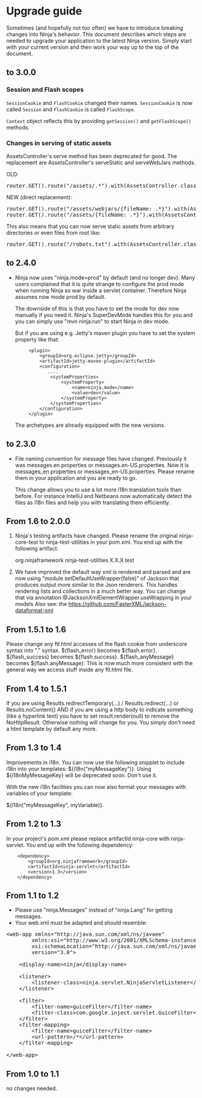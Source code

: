Upgrade guide
=============

Sometimes (and hopefully not too often) we have to introduce breaking changes
into Ninja's behavior. This document describes which steps are needed to upgrade
your application to the latest Ninja version. Simply start with your current 
version and then work your way up to the top of the document.


to 3.0.0
--------

### Session and Flash scopes

<code>SessionCookie</code> and <code>FlashCookie</code> changed their names. 
<code>SessionCookie</code> is now called
<code>Session</code> and <code>FlashCookie</code> is called <code>FlashScope</code>.

<code>Context</code> object reflects this by providing <code>getSession()</code> 
and <code>getFlashScope()</code> methods.

### Changes in serving of static assets

AssetsController's serve method has been deprecated for good. The replacement
are AssetsController's serveStatic and serveWebJars methods.

OLD:

<pre class="prettyprint">
router.GET().route("/assets/.*").with(AssetsController.class, "serve");
</pre>

NEW (direct replacement): 

<pre class="prettyprint">
router.GET().route("/assets/webjars/{fileName: .*}").with(AssetsController.class, "serveWebJars");
router.GET().route("/assets/{fileName: .*}").with(AssetsController.class, "serveStatic");
</pre>
 
This also means that you can now serve static assets from arbitrary directories or
even files from root like:
<pre class="prettyprint">
router.GET().route("/robots.txt").with(AssetsController.class, "serveStatic");
</pre>

to 2.4.0
--------

 * Ninja now uses "ninja.mode=prod" by default (and no longer dev). 
   Many users complained that it is quite strange to configure the prod 
   mode when running Ninja as war inside a  servlet container. 
   Therefore Ninja assumes now mode prod by default.

   The downside of this is that you have to set the mode for dev now manually if 
   you need it. Ninja's SuperDevMode handles this for you and you can simply
   use "mvn ninja:run" to start Ninja in dev mode.

   But if you are using e.g. Jetty's maven plugin you have to set the system
   property like that:

            <plugin>
                <groupId>org.eclipse.jetty</groupId>
                <artifactId>jetty-maven-plugin</artifactId>
                <configuration>
                   ....
                    <systemProperties>
                        <systemProperty>
                            <name>ninja.mode</name>
                            <value>dev</value>
                        </systemProperty>
                    </systemProperties>
                </configuration>
            </plugin>

   The archetypes are already equipped with the new versions.
  

to 2.3.0
---------
 
 * File naming convention for message files have changed. Previously it was
   messages.en.properties or messages.en-US.properties. Now it is 
   messages_en.properties or messages_en-US.properties. Please rename
   them in your application and you are ready to go.
   
   This change allows you to use a lot more i18n translation tools than 
   before. For instance IntelliJ and Netbeans now automatically detect the files
   as i18n files and help you with translating them efficiently.



From 1.6 to 2.0.0
-----------------

1) Ninja's testing artifacts have changed. 
Please rename the original ninja-core-test to ninja-test-utilities in your pom.xml. 
You end up with the following artifact:

    <dependency>
        <groupId>org.ninjaframework</groupId>
        <artifactId>ninja-test-utilities</artifactId>
        <version>X.X.X</version>
        <scope>test</scope>
    </dependency>
        
2) We have improved the default way xml is rendered and parsed
   and are now using "module.setDefaultUseWrapper(false)" of Jackson that produces output
   more similar to the Json renderers. This handles rendering lists and collections in a much better
   way. You can change that via annotation @JacksonXmlElementWrapper.useWrapping in your models
   Also see: the https://github.com/FasterXML/jackson-dataformat-xml


From  1.5.1 to 1.6
------------------

Please change any ftl.html accesses of the flash cookie from underscore syntax into "." syntax.
${flash_error} becomes ${flash.error}. ${flash_success} becomes ${flash.success}.
${flash_anyMessage} becomes ${flash.anyMessage}. This is now much more consistent with the general
way we access stuff inside any ftl.html file.


From 1.4 to 1.5.1
-----------------

If you are using Results.redirectTemporary(...) / Results.redirect(...) or Results.noContent()
AND if you are using a http body to indicate something (like a hyperlink text) you have to set
result.render(null) to remove the NoHttpResult. Otherwise nothing will change for you. You simply
don't need a html template by default any more.


From 1.3 to 1.4
---------------

Improvements in i18n. You can now use the following snipplet to include i18n into your templates:
${i18n("myMessageKey")}. Using ${i18nMyMessageKey} will be deprecated soon. Don't use it.

With the new i18n facilities you can now also format your messages with variables of your template:

${i18n("myMessageKey", myVariable)}.


From 1.2 to 1.3
---------------

In your project's pom.xml please replace artifactId ninja-core with ninja-servlet. 
You end up with the following dependency:

        <dependency>
            <groupId>org.ninjaframework</groupId>
            <artifactId>ninja-servlet</artifactId>
            <version>1.3</version>
        </dependency>


From 1.1 to 1.2
---------------

 * Please use "ninja.Messages" instead of "ninja.Lang" for getting messages.
 * Your web.xml must be adapted and should resemble:

<pre class="prettyprint">
&lt;web-app xmlns=&quot;http://java.sun.com/xml/ns/javaee&quot;
        xmlns:xsi=&quot;http://www.w3.org/2001/XMLSchema-instance&quot;
        xsi:schemaLocation=&quot;http://java.sun.com/xml/ns/javaee http://java.sun.com/xml/ns/javaee/web-app_3_0.xsd&quot;
        version=&quot;3.0&quot;&gt;

    &lt;display-name&gt;ninja&lt;/display-name&gt;

    &lt;listener&gt;
        &lt;listener-class&gt;ninja.servlet.NinjaServletListener&lt;/listener-class&gt;
    &lt;/listener&gt;

    &lt;filter&gt;
        &lt;filter-name&gt;guiceFilter&lt;/filter-name&gt;
        &lt;filter-class&gt;com.google.inject.servlet.GuiceFilter&lt;/filter-class&gt;
    &lt;/filter&gt;
    &lt;filter-mapping&gt;
        &lt;filter-name&gt;guiceFilter&lt;/filter-name&gt;
        &lt;url-pattern&gt;/*&lt;/url-pattern&gt;
    &lt;/filter-mapping&gt;

&lt;/web-app&gt;
</pre>    
    
From 1.0 to 1.1
---------------

no changes needed.
